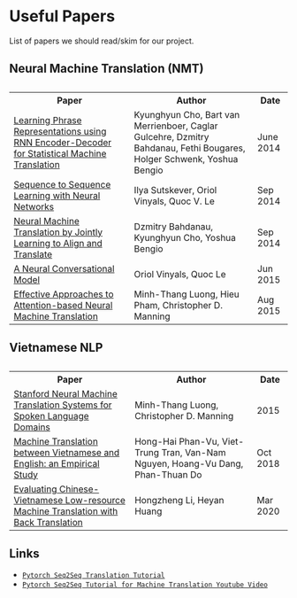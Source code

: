 Useful Papers
==============================
List of papers we should read/skim for our project.



Neural Machine Translation (NMT)
------------
<table align="center">
<caption></caption>
<tr>
	<th>Paper</th>
	<th>Author</th>
	<th>Date</th>
</tr>

<tr>
	<td> <a href="https://arxiv.org/abs/1406.1078" target="_blank"> Learning Phrase Representations using RNN Encoder-Decoder for Statistical Machine Translation</a> </td>
	<td>Kyunghyun Cho, Bart van Merrienboer, Caglar Gulcehre, Dzmitry Bahdanau, Fethi Bougares, Holger Schwenk, Yoshua Bengio</td>
	<td>June 2014 </td>
</tr>


<tr>
	<td> <a href="https://arxiv.org/abs/1409.3215" target="_blank">Sequence to Sequence Learning with Neural Networks </a> </td>
	<td> Ilya Sutskever, Oriol Vinyals, Quoc V. Le </td>
	<td> Sep 2014 </td>
</tr>

<tr>
	<td> <a href="https://arxiv.org/abs/1409.0473" target="_blank">Neural Machine Translation by Jointly Learning to Align and Translate</a> </td>
	<td>Dzmitry Bahdanau, Kyunghyun Cho, Yoshua Bengio</td>
	<td> Sep 2014</td>
</tr>

<tr>
	<td> <a href="https://arxiv.org/abs/1506.05869" target="_blank">A Neural Conversational Model </a> </td>
	<td>Oriol Vinyals, Quoc Le</td>
	<td> Jun 2015 </td>
</tr>

<tr>
	<td> <a href="https://arxiv.org/abs/1508.04025" target="_blank">Effective Approaches to Attention-based Neural Machine Translation</a> </td>
	<td>Minh-Thang Luong, Hieu Pham, Christopher D. Manning</td>
	<td> Aug 2015 </td>
</tr>

</table>

Vietnamese NLP
------------
<table align="center">
<caption></caption>
<tr>
	<th>Paper</th>
	<th>Author</th>
	<th>Date</th>
</tr>

<tr>
	<td> <a href="https://nlp.stanford.edu/pubs/luong-manning-iwslt15.pdf" target="_blank"> Stanford Neural Machine Translation Systems for Spoken Language Domains</a> </td>
	<td>Minh-Thang Luong, Christopher D. Manning</td>
	<td>2015 </td>
</tr>

<tr>
	<td> <a href="https://arxiv.org/abs/1810.12557" target="_blank"> Machine Translation between Vietnamese and English: an Empirical Study</a> </td>
	<td>Hong-Hai Phan-Vu, Viet-Trung Tran, Van-Nam Nguyen, Hoang-Vu Dang, Phan-Thuan Do</td>
	<td>Oct 2018</td>
</tr>

<tr>
	<td> <a href="https://arxiv.org/abs/2003.02197" target="_blank">Evaluating Chinese-Vietnamese Low-resource Machine Translation with
Back Translation</a> </td>
	<td>Hongzheng Li, Heyan Huang</td>
	<td>Mar 2020</td>
</tr>

</table>

Links
------------
- [`Pytorch Seq2Seq Translation Tutorial`](https://pytorch.org/tutorials/intermediate/seq2seq_translation_tutorial.html)
- [`Pytorch Seq2Seq Tutorial for Machine Translation Youtube Video`](https://www.youtube.com/watch?v=EoGUlvhRYpk&t=127s)

